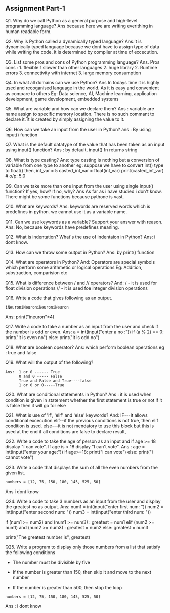 ## Assignment Part-1
Q1. Why do we call Python as a general purpose and high-level programming language?
Ans because here we are writing everithing in human readable form.

Q2. Why is Python called a dynamically typed language?
Ans.It is dynamically typed language because we dont have to assign type of data while writing the code. it is determined by compiler at time of excecution.

Q3. List some pros and cons of Python programming language?
Ans. Pros                                           cons :
     1. flexible                                    1.slower than other languages
     2. huge library                                2. Runtime errors
     3. connectivity with internet                  3. large memory consumption

Q4. In what all domains can we use Python?
Ans In todays time it is highly used and recoganised language in the world. As it is easy and convenient as compare to others
    Eg: Data science, AI, Machine learning, application development, game development, embedded systems

Q5. What are variable and how can we declare them?
Ans : variable are name assign to specific memory location. There is no such commant to declare it.Tt is created by simply assigning the value to it.

Q6. How can we take an input from the user in Python?
ans : By using input() function

Q7. What is the default datatype of the value that has been taken as an input using input() function?
Ans : by default, input() fn returns string

Q8. What is type casting?
Ans: type casting is nothing but a conversion of variable from one type to another
eg: suppose we have to convert int() type to float() then,
    int_var = 5
    casted_int_var = float(int_var)
    print(casted_int_var) # o/p: 5.0


Q9. Can we take more than one input from the user using single input() function? If yes, how? If no, why?
Ans As far as i have studied i don't know. There might be some functions because pythone is vast.

Q10. What are keywords?
Ans: keywords are reserved words which is predefines in python. we cannot use it as a variable name.

Q11. Can we use keywords as a variable? Support your answer with reason.
Ans: No, because keywords have predefines meaning.

Q12. What is indentation? What's the use of indentaion in Python?
Ans: i dont know.

Q13. How can we throw some output in Python?
Ans: by print() function

Q14. What are operators in Python?
And: Operators are special symbols which perform some arithmetic or logical operations
    Eg: Addition, substraction, comparision etc

Q15. What is difference between / and // operators?
And: / - it is used for float division operations
     // - it is used foe integer division operations

Q16. Write a code that gives following as an output.
```
iNeuroniNeuroniNeuroniNeuron
```
Ans: print("ineuron"*4)

Q17. Write a code to take a number as an input from the user and check if the number is odd or even.
Ans:
a = int(input("enter a no :"))
if (a % 2) == 0:
    print("it is even no")
else:
     print("it is odd no")

Q18. What are boolean operator?
Ans: which perform boolean operations
eg : true and false

Q19. What will the output of the following?
```
Ans:  1 or 0 ------ True
      0 and 0 ----- False
      True and False and True----false
      1 or 0 or 0-----True
```

Q20. What are conditional statements in Python?
Ans : it is used when condition is given in statement whether the first statement is true or not if it is false then it will go for else

Q21. What is use of 'if', 'elif' and 'else' keywords?
And: IF---It allows conditional excecution
     elif--if the previous conditions is not true, then elif condition is used.
     else---it is not mendatory to use this block but this is used at the end if all conditions are false to declare result,

Q22. Write a code to take the age of person as an input and if age >= 18 display "I can vote". If age is < 18 display "I can't vote".
Ans : 
age = int(input("enter your age:"))
if age>=18:
     print("i can vote")
else:
     print("i cannot vote")
    
Q23. Write a code that displays the sum of all the even numbers from the given list.
```
numbers = [12, 75, 150, 180, 145, 525, 50]
```
Ans i dont know

Q24. Write a code to take 3 numbers as an input from the user and display the greatest no as output.
Ans:
num1 = int(input("enter first num: "))
num2 = int(input("enter second num: "))
num3 = int(input("enter third num: "))

if (num1 >= num2) and (num1 >= num3) :
     greatest = num1
elif (num2 >= num1) and (num2 >= num3) :
     greatest = num2
else:
    greatest = num3

print("The greatest number is", greatest)

Q25. Write a program to display only those numbers from a list that satisfy the following conditions

- The number must be divisible by five

- If the number is greater than 150, then skip it and move to the next number

- If the number is greater than 500, then stop the loop
```
numbers = [12, 75, 150, 180, 145, 525, 50]
```
Ans : i dont know